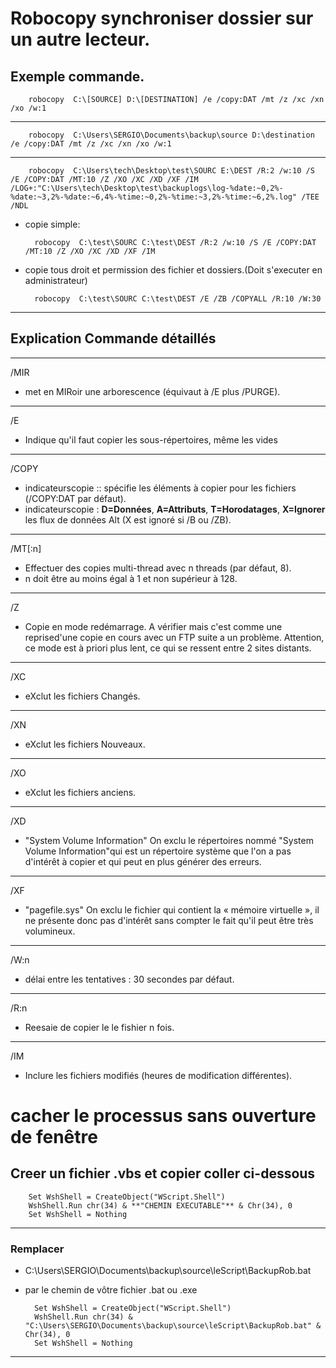 # Robocopy synchroniser dossier sur un autre lecteur.

## Exemple commande.

        robocopy  C:\[SOURCE] D:\[DESTINATION] /e /copy:DAT /mt /z /xc /xn /xo /w:1

-------------------------------------------------
        robocopy  C:\Users\SERGIO\Documents\backup\source D:\destination /e /copy:DAT /mt /z /xc /xn /xo /w:1
-------------------------------------------------
        robocopy  C:\Users\tech\Desktop\test\SOURC E:\DEST /R:2 /w:10 /S /E /COPY:DAT /MT:10 /Z /XO /XC /XD /XF /IM /LOG+:"C:\Users\tech\Desktop\test\backuplogs\log-%date:~0,2%-%date:~3,2%-%date:~6,4%-%time:~0,2%-%time:~3,2%-%time:~6,2%.log" /TEE /NDL


- copie simple:

        robocopy  C:\test\SOURC C:\test\DEST /R:2 /w:10 /S /E /COPY:DAT /MT:10 /Z /XO /XC /XD /XF /IM
- copie tous droit et permission des fichier et dossiers.(Doit s'executer en administrateur)

        robocopy  C:\test\SOURC C:\test\DEST /E /ZB /COPYALL /R:10 /W:30

-------------------------------------------------
## Explication Commande détaillés
-------------------------------------------------

/MIR
-  met en MIRoir une arborescence (équivaut à /E plus /PURGE).
-------------------------------------------------
/E      
- Indique qu'il faut copier les sous-répertoires, même les vides
-------------------------------------------------
/COPY   
- indicateurscopie :: spécifie les éléments à copier pour les fichiers (/COPY:DAT par défaut).     
- indicateurscopie : **D=Données**, **A=Attributs**, **T=Horodatages**, **X=Ignorer** les flux de données Alt (X est ignoré si /B ou /ZB). 
-------------------------------------------------
/MT[:n] 
- Effectuer des copies multi-thread avec n threads (par défaut, 8).
- n doit être au moins égal à 1 et non supérieur à 128.
-------------------------------------------------
/Z
- Copie en mode redémarrage. A vérifier mais c'est comme une reprised'une copie en cours avec un FTP suite a un problème. Attention, ce mode est à priori plus lent, ce qui se ressent entre 2 sites distants.
-------------------------------------------------
/XC
- eXclut les fichiers Changés.
-------------------------------------------------
/XN
- eXclut les fichiers Nouveaux.
-------------------------------------------------
/XO
- eXclut les fichiers anciens.
-------------------------------------------------
/XD
- "System Volume Information" On exclu le répertoires nommé "System Volume Information"qui est un répertoire système que l'on a pas d'intérêt à copier et qui peut en plus générer des erreurs.
-------------------------------------------------

/XF
- "pagefile.sys" On exclu le fichier qui contient la « mémoire virtuelle », il ne présente donc pas d'intérêt sans compter le fait qu'il peut être très volumineux.
-------------------------------------------------
/W:n
- délai entre les tentatives : 30 secondes par défaut.
-------------------------------------------------
/R:n
- Reesaie de copier le le fishier n fois.
-------------------------------------------------
/IM
- Inclure les fichiers modifiés (heures de modification différentes).

# cacher le processus sans ouverture de fenêtre

## Creer un fichier .vbs et copier coller ci-dessous

        Set WshShell = CreateObject("WScript.Shell") 
        WshShell.Run chr(34) & **"CHEMIN EXECUTABLE"** & Chr(34), 0
        Set WshShell = Nothing
-----------------------------------------


### Remplacer 
- C:\Users\SERGIO\Documents\backup\source\leScript\BackupRob.bat 
- par le chemin de vôtre fichier .bat ou .exe

        Set WshShell = CreateObject("WScript.Shell") 
        WshShell.Run chr(34) & "C:\Users\SERGIO\Documents\backup\source\leScript\BackupRob.bat" & Chr(34), 0
        Set WshShell = Nothing
-----------------------------------------
